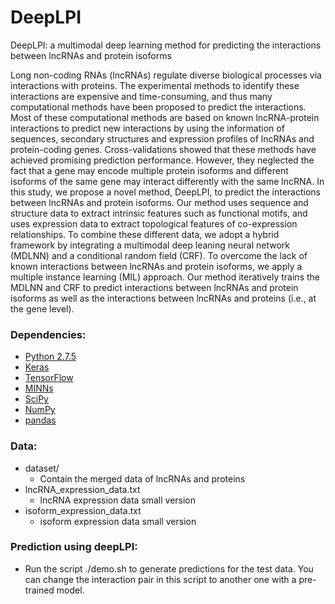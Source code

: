 # DeepLPI

DeepLPI: a multimodal deep learning method for predicting the interactions between lncRNAs and protein isoforms

Long non-coding RNAs (lncRNAs) regulate diverse biological processes via interactions with proteins. The experimental methods to identify these interactions are expensive and time-consuming, and thus many computational methods have been proposed to predict the interactions. Most of these computational methods are based on known lncRNA-protein interactions to predict new interactions by using the information of sequences, secondary structures and expression profiles of lncRNAs and protein-coding genes. Cross-validations showed that these methods have achieved promising prediction performance. However, they neglected the fact that a gene may encode multiple protein isoforms and different isoforms of the same gene may interact differently with the same lncRNA. In this study, we propose a novel method, DeepLPI, to predict the interactions between lncRNAs and protein isoforms. Our method uses sequence and structure data to extract intrinsic features such as functional motifs, and uses expression data to extract topological features of co-expression relationships. To combine these different data, we adopt a hybrid framework by integrating a multimodal deep leaning neural network (MDLNN) and a conditional random field (CRF). To overcome the lack of known interactions between lncRNAs and protein isoforms, we apply a multiple instance learning (MIL) approach. Our method iteratively trains the MDLNN and CRF to predict interactions between lncRNAs and protein isoforms as well  as the interactions between lncRNAs and proteins (i.e., at the gene level).


### Dependencies: 
- [Python 2.7.5](https://www.python.org/downloads/release/python-275/)
- [Keras](https://keras.io/)
- [TensorFlow](https://keras.io/backend/)
- [MINNs](https://github.com/yanyongluan/MINNs)
- [SciPy](https://www.scipy.org/)
- [NumPy](https://numpy.org/)
- [pandas](https://pandas.pydata.org/)


### Data:
- dataset/
  - Contain the merged data of lncRNAs and proteins
- lncRNA_expression_data.txt
  - lncRNA expression data small version
- isoform_expression_data.txt
  - isoform expression data small version


### Prediction using deepLPI:
- Run the script ./demo.sh to generate predictions for the test data. You can change the interaction pair in this script to another one with a pre-trained model.








